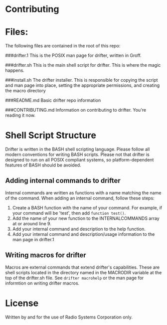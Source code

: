 Contributing
===========

# Files:

The following files are contained in the root of this repo:

###drifter.1
This is the POSIX man page for drifter, written in Groff.

###drifter.sh
This is the main shell script for drifter.  This is where the magic happens.

###install.sh
The drifter installer.  This is responsible for copying the script and man page
 into place, setting the appropriate permissions, and creating the macro directory
 
###README.md
Basic drifter repo information

###CONTRIBUTING.md
Information on contributing to drifter.  You're reading it now.

# Shell Script Structure
Drifter is written in the BASH shell scripting language.  Please follow all modern conventions for writing
 BASH scripts.  Please not that drifter is designed to run on all POSIX compliant systems, so platform-dependent
 features of BASH should be avoided.
 
## Adding internal commands to drifter
Internal commands are written as functions with a name matching the name of the command.  When adding an internal command,
follow these steps:

1.  Create a BASH function with the name of your command.  For example, if your command will be 'test', then add ```function test()```.
2.  Add the name of your new function to the INTERNALCOMMANDS array at or around line 9.
3.  Add your internal command and description to the help function.
4.  Add your internal command and description/usage information to the man page in drifter.1

## Writing macros for drifter
Macros are external commands that extend drifter's capabilities. These are shell scripts located in the directory
named in the MACRODIR variable at the top of the drifter.sh file.  See ```drifter macrohelp``` or the man page for
informtion on writing drifter macros.

# License
Written by and for the use of Radio Systems Corporation only.  



